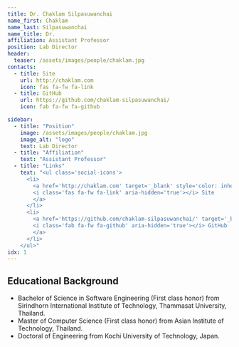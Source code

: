 ```yaml
---
title: Dr. Chaklam Silpasuwanchai
name_first: Chaklam
name_last: Silpasuwanchai
name_title: Dr.
affiliation: Assistant Professor
position: Lab Director
header:
  teaser: /assets/images/people/chaklam.jpg
contacts:
  - title: Site
    url: http://chaklam.com
    icon: fas fa-fw fa-link
  - title: GitHub
    url: https://github.com/chaklam-silpasuwanchai/
    icon: fab fa-fw fa-github

sidebar:
  - title: "Position"
    image: /assets/images/people/chaklam.jpg
    image_alt: "logo"
    text: Lab Director
  - title: "Affiliation"
    text: "Assistant Professor"
  - title: "Links"
    text: "<ul class='social-icons'>
      <li>
        <a href='http://chaklam.com' target='_blank' style='color: inherit; text-decoration: none; font-weight: bold;'>
        <i class='fas fa-fw fa-link' aria-hidden='true'></i> Site
        </a>
      </li>
      <li>
        <a href='https://github.com/chaklam-silpasuwanchai/' target='_blank' style='color: inherit; text-decoration: none; font-weight: bold;'>
        <i class='fab fa-fw fa-github' aria-hidden='true'></i> GitHub
        </a>
      </li>
    </ul>"
idx: 1
---
```


## Educational Background

- Bachelor of Science in Software Engineering (First class honor) from Sirindhorn International Institute of Technology, Thammasat University, Thailand.
- Master of Computer Science (First class honor) from Asian Institute of Technology, Thailand.
- Doctoral of Engineering from Kochi University of Technology, Japan.